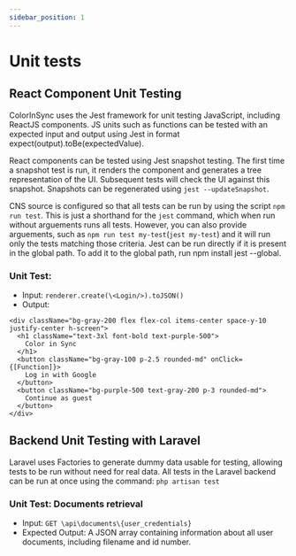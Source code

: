 ```yaml
---
sidebar_position: 1
---
```

# Unit tests

## React Component Unit Testing
<p>ColorInSync uses the Jest framework for unit testing JavaScript, including ReactJS components. JS units such as functions can be tested with an expected input and output using Jest in format expect(output).toBe(expectedValue).</p>
<p>React components can be tested using Jest snapshot testing. The first time a snapshot test is run, it renders the component and generates a tree representation of the UI. Subsequent tests will check the UI against this snapshot. Snapshots can be regenerated using <code>jest --updateSnapshot</code>.</p>
<p>CNS source is configured so that all tests can be run by using the script <code>npm run test</code>. This is just a shorthand for the <code>jest</code> command, which when run without arguements runs all tests. However, you can also provide arguements, such as <code>npm run test my-test</code>(<code>jest my-test</code>) and it will run only the tests matching those criteria. Jest can be run directly if it is present in the global path. To add it to the global path, run npm install jest --global.</p>

### Unit Test: 
- Input: `renderer.create(\<Login/>).toJSON()`
- Output:
```
<div className="bg-gray-200 flex flex-col items-center space-y-10 justify-center h-screen">
  <h1 className="text-3xl font-bold text-purple-500">
    Color in Sync
  </h1>
  <button className="bg-gray-100 p-2.5 rounded-md" onClick={[Function]}>
    Log in with Google
  </button>
  <button className="bg-purple-500 text-gray-200 p-3 rounded-md">
    Continue as guest
  </button>
</div>
```
## Backend Unit Testing with Laravel
Laravel uses Factories to generate dummy data usable for testing, allowing tests to be run without need for real data.
All tests in the Laravel backend can be run at once using the command: `php artisan test`
### Unit Test: Documents retrieval
- Input: `GET \api\documents\{user_credentials}`
- Expected Output: A JSON array containing information about all user documents, including filename and id number.

